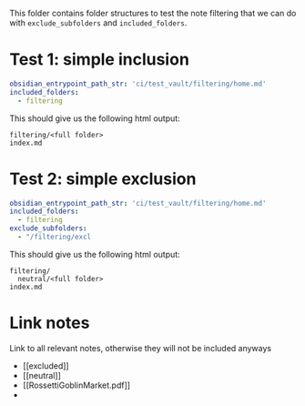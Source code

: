 This folder contains folder structures to test the note filtering that we can do with `exclude_subfolders` and `included_folders`.

# Test 1: simple inclusion
``` yaml
obsidian_entrypoint_path_str: 'ci/test_vault/filtering/home.md'
included_folders:
  - filtering
```

This should give us the following html output:

```
filtering/<full folder>
index.md
```

# Test 2: simple exclusion
``` yaml
obsidian_entrypoint_path_str: 'ci/test_vault/filtering/home.md'
included_folders:
  - filtering
exclude_subfolders:
  - "/filtering/excl
```

This should give us the following html output:

```
filtering/
  neutral/<full folder>
index.md
```



# Link notes
Link to all relevant notes, otherwise they will not be included anyways

- [[excluded]]
- [[neutral]]
- [[RossettiGoblinMarket.pdf]]
- 